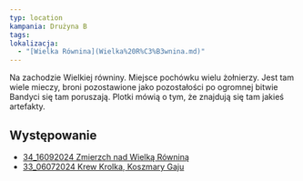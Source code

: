 ```yaml
---
typ: location
kampania: Drużyna B
tags: 
lokalizacja:
  - "[Wielka Równina](Wielka%20R%C3%B3wnina.md)"
---
```

Na zachodzie Wielkiej równiny.
Miejsce pochówku wielu żołnierzy. 
Jest tam wiele mieczy, broni pozostawione jako pozostałości po ogromnej bitwie
Bandyci się tam poruszają.
Plotki mówią o tym, że znajdują się tam jakieś artefakty.  
## Występowanie
- [34_16092024 Zmierzch nad Wielką Równiną](../sesje/34_16092024%20Zmierzch%20nad%20Wielk%C4%85%20R%C3%B3wnin%C4%85.md)
- [33_06072024 Krew Krolka, Koszmary Gaju](../sesje/33_06072024%20Krew%20Krolka,%20Koszmary%20Gaju.md)
